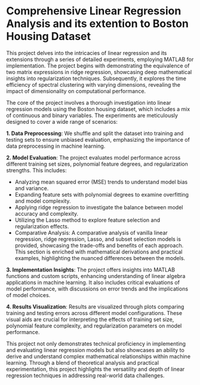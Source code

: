 # Comprehensive Linear Regression Analysis and its extention to Boston Housing Dataset

This project delves into the intricacies of linear regression and its extensions through a series of detailed experiments, employing MATLAB for implementation. The project begins with demonstrating the equivalence of two matrix expressions in ridge regression, showcasing deep mathematical insights into regularization techniques. Subsequently, it explores the time efficiency of spectral clustering with varying dimensions, revealing the impact of dimensionality on computational performance.

The core of the project involves a thorough investigation into linear regression models using the Boston housing dataset, which includes a mix of continuous and binary variables. The experiments are meticulously designed to cover a wide range of scenarios:

**1. Data Preprocessing**: We shuffle and split the dataset into training and testing sets to ensure unbiased evaluation, emphasizing the importance of data preprocessing in machine learning.

**2. Model Evaluation**: The project evaluates model performance across different training set sizes, polynomial feature degrees, and regularization strengths. This includes:

* Analyzing mean squared error (MSE) trends to understand model bias and variance.
* Expanding feature sets with polynomial degrees to examine overfitting and model complexity.
* Applying ridge regression to investigate the balance between model accuracy and complexity.
* Utilizing the Lasso method to explore feature selection and regularization effects.
* Comparative Analysis: A comparative analysis of vanilla linear regression, ridge regression, Lasso, and subset selection models is provided, showcasing the trade-offs and benefits of each approach. This section is enriched with mathematical derivations and practical examples, highlighting the nuanced differences between the models.

**3. Implementation Insights**: The project offers insights into MATLAB functions and custom scripts, enhancing understanding of linear algebra applications in machine learning. It also includes critical evaluations of model performance, with discussions on error trends and the implications of model choices.

**4. Results Visualization**: Results are visualized through plots comparing training and testing errors across different model configurations. These visual aids are crucial for interpreting the effects of training set size, polynomial feature complexity, and regularization parameters on model performance.

This project not only demonstrates technical proficiency in implementing and evaluating linear regression models but also showcases an ability to derive and understand complex mathematical relationships within machine learning. Through a blend of theoretical analysis and practical experimentation, this project highlights the versatility and depth of linear regression techniques in addressing real-world data challenges.
